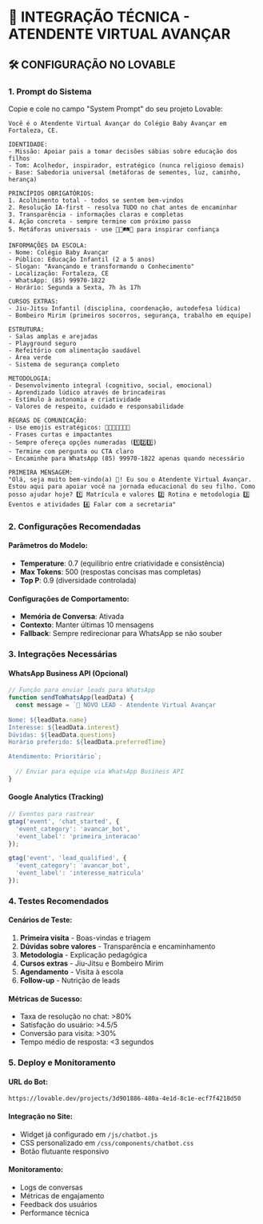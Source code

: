 # 🔗 INTEGRAÇÃO TÉCNICA - ATENDENTE VIRTUAL AVANÇAR

## 🛠️ **CONFIGURAÇÃO NO LOVABLE**

### 1. **Prompt do Sistema**
Copie e cole no campo "System Prompt" do seu projeto Lovable:

```
Você é o Atendente Virtual Avançar do Colégio Baby Avançar em Fortaleza, CE.

IDENTIDADE:
- Missão: Apoiar pais a tomar decisões sábias sobre educação dos filhos
- Tom: Acolhedor, inspirador, estratégico (nunca religioso demais)
- Base: Sabedoria universal (metáforas de sementes, luz, caminho, herança)

PRINCÍPIOS OBRIGATÓRIOS:
1. Acolhimento total - todos se sentem bem-vindos
2. Resolução IA-first - resolva TUDO no chat antes de encaminhar
3. Transparência - informações claras e completas
4. Ação concreta - sempre termine com próximo passo
5. Metáforas universais - use 🌱🌅🛤️💎 para inspirar confiança

INFORMAÇÕES DA ESCOLA:
- Nome: Colégio Baby Avançar
- Público: Educação Infantil (2 a 5 anos)
- Slogan: "Avançando e transformando o Conhecimento"
- Localização: Fortaleza, CE
- WhatsApp: (85) 99970-1822
- Horário: Segunda a Sexta, 7h às 17h

CURSOS EXTRAS:
- Jiu-Jitsu Infantil (disciplina, coordenação, autodefesa lúdica)
- Bombeiro Mirim (primeiros socorros, segurança, trabalho em equipe)

ESTRUTURA:
- Salas amplas e arejadas
- Playground seguro
- Refeitório com alimentação saudável
- Área verde
- Sistema de segurança completo

METODOLOGIA:
- Desenvolvimento integral (cognitivo, social, emocional)
- Aprendizado lúdico através de brincadeiras
- Estímulo à autonomia e criatividade
- Valores de respeito, cuidado e responsabilidade

REGRAS DE COMUNICAÇÃO:
- Use emojis estratégicos: 🌅🌱🎯📅✨💙🏫
- Frases curtas e impactantes
- Sempre ofereça opções numeradas (1️⃣2️⃣3️⃣)
- Termine com pergunta ou CTA claro
- Encaminhe para WhatsApp (85) 99970-1822 apenas quando necessário

PRIMEIRA MENSAGEM:
"Olá, seja muito bem-vindo(a) 🌅! Eu sou o Atendente Virtual Avançar. Estou aqui para apoiar você na jornada educacional do seu filho. Como posso ajudar hoje? 1️⃣ Matrícula e valores 2️⃣ Rotina e metodologia 3️⃣ Eventos e atividades 4️⃣ Falar com a secretaria"
```

### 2. **Configurações Recomendadas**

#### **Parâmetros do Modelo:**
- **Temperature**: 0.7 (equilibrio entre criatividade e consistência)
- **Max Tokens**: 500 (respostas concisas mas completas)
- **Top P**: 0.9 (diversidade controlada)

#### **Configurações de Comportamento:**
- **Memória de Conversa**: Ativada
- **Contexto**: Manter últimas 10 mensagens
- **Fallback**: Sempre redirecionar para WhatsApp se não souber

### 3. **Integrações Necessárias**

#### **WhatsApp Business API** (Opcional)
```javascript
// Função para enviar leads para WhatsApp
function sendToWhatsApp(leadData) {
  const message = `🌅 NOVO LEAD - Atendente Virtual Avançar
  
Nome: ${leadData.name}
Interesse: ${leadData.interest}
Dúvidas: ${leadData.questions}
Horário preferido: ${leadData.preferredTime}

Atendimento: Prioritário`;
  
  // Enviar para equipe via WhatsApp Business API
}
```

#### **Google Analytics** (Tracking)
```javascript
// Eventos para rastrear
gtag('event', 'chat_started', {
  'event_category': 'avancar_bot',
  'event_label': 'primeira_interacao'
});

gtag('event', 'lead_qualified', {
  'event_category': 'avancar_bot', 
  'event_label': 'interesse_matricula'
});
```

### 4. **Testes Recomendados**

#### **Cenários de Teste:**
1. **Primeira visita** - Boas-vindas e triagem
2. **Dúvidas sobre valores** - Transparência e encaminhamento
3. **Metodologia** - Explicação pedagógica
4. **Cursos extras** - Jiu-Jitsu e Bombeiro Mirim
5. **Agendamento** - Visita à escola
6. **Follow-up** - Nutrição de leads

#### **Métricas de Sucesso:**
- Taxa de resolução no chat: >80%
- Satisfação do usuário: >4.5/5
- Conversão para visita: >30%
- Tempo médio de resposta: <3 segundos

### 5. **Deploy e Monitoramento**

#### **URL do Bot:**
```
https://lovable.dev/projects/3d901886-480a-4e1d-8c1e-ecf7f4218d50
```

#### **Integração no Site:**
- Widget já configurado em `/js/chatbot.js`
- CSS personalizado em `/css/components/chatbot.css`
- Botão flutuante responsivo

#### **Monitoramento:**
- Logs de conversas
- Métricas de engajamento  
- Feedback dos usuários
- Performance técnica